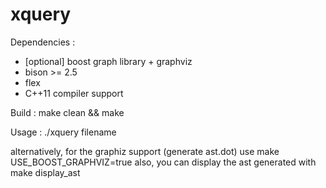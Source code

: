 xquery
======

Dependencies :
- [optional] boost graph library + graphviz
- bison >= 2.5
- flex
- C++11 compiler support

Build :
make clean && make

Usage :
./xquery filename

alternatively, for the graphiz support (generate ast.dot) use
make USE_BOOST_GRAPHVIZ=true
also, you can display the ast generated with
make display_ast

